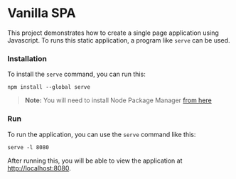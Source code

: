 Vanilla SPA
===========

This project demonstrates how to create a single page application using Javascript. To runs this static application, a program like `serve` can be used.

### Installation

To install the `serve` command, you can run this:

```
npm install --global serve
```

> **Note:** You will need to install Node Package Manager [from here](https://nodejs.org/en/download/)


### Run

To run the application, you can use the `serve` command like this:

```
serve -l 8080
```
After running this, you will be able to view the application at [http://localhost:8080](http://localhost:8080).